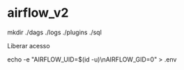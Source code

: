 # airflow_v2



mkdir ./dags ./logs ./plugins ./sql


Liberar acesso 

echo -e "AIRFLOW_UID=$(id -u)\nAIRFLOW_GID=0" > .env
